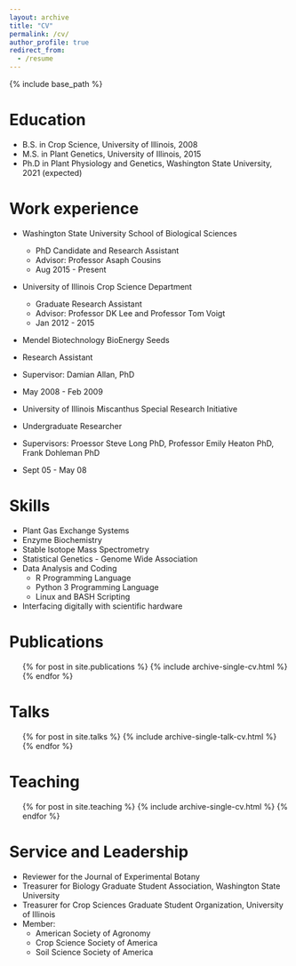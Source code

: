 ```yaml
---
layout: archive
title: "CV"
permalink: /cv/
author_profile: true
redirect_from:
  - /resume
---
```


{% include base_path %}

Education
======
* B.S. in Crop Science, University of Illinois, 2008
* M.S. in Plant Genetics, University of Illinois, 2015
* Ph.D in Plant Physiology and Genetics, Washington State University, 2021 (expected)

Work experience
======
* Washington State University School of Biological Sciences
  * PhD Candidate and Research Assistant
   * Advisor: Professor Asaph Cousins
   * Aug 2015 - Present

* University of Illinois Crop Science Department
  * Graduate Research Assistant
   * Advisor: Professor DK Lee and Professor Tom Voigt
   * Jan 2012 - 2015
   
* Mendel Biotechnology BioEnergy Seeds
 * Research Assistant
  * Supervisor: Damian Allan, PhD
  * May 2008 - Feb 2009  

* University of Illinois Miscanthus Special Research Initiative
 *  Undergraduate Researcher
  *  Supervisors: Proessor Steve Long PhD, Professor Emily Heaton PhD, Frank Dohleman PhD
  *  Sept 05 - May 08
  
Skills
======
* Plant Gas Exchange Systems
* Enzyme Biochemistry
* Stable Isotope Mass Spectrometry 
* Statistical Genetics - Genome Wide Association
* Data Analysis and Coding 
  * R Programming Language
  * Python 3 Programming Language
  * Linux and BASH Scripting
* Interfacing digitally with scientific hardware


Publications
======
  <ul>{% for post in site.publications %}
    {% include archive-single-cv.html %}
  {% endfor %}</ul>
  
Talks
======
  <ul>{% for post in site.talks %}
    {% include archive-single-talk-cv.html %}
  {% endfor %}</ul>
  
Teaching
======
  <ul>{% for post in site.teaching %}
    {% include archive-single-cv.html %}
  {% endfor %}</ul>
  
Service and Leadership
======
* Reviewer for the Journal of Experimental Botany
* Treasurer for Biology Graduate Student Association, Washington State University
* Treasurer for Crop Sciences Graduate Student Organization,  University of Illinois
* Member: 
  * American Society of Agronomy
  * Crop Science Society of America
  * Soil Science Society of America

